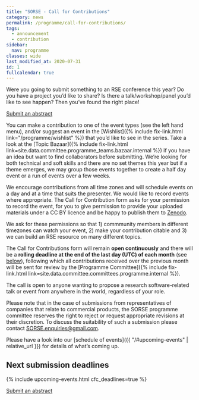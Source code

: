 ```yaml
---
title: "SORSE - Call for Contributions"
category: news
permalink: /programme/call-for-contributions/
tags:
  - announcement
  - contribution
sidebar:
  nav: programme
classes: wide
last_modified_at: 2020-07-31
id: 1
fullcalendar: true
---
```


Were you going to submit something to an RSE conference this year? Do you have a project you’d like to share? Is there a talk/workshop/panel you’d like to see happen? Then you’ve found the right place!

<a href="{{site.indico_base_event}}/abstracts" class="btn btn--success" target="_blank"><i class="fas fa-pen"></i> Submit an abstract</a>

You can make a contribution to one of the event types (see the left hand menu), and/or suggest an event in the [Wishlist]({% include fix-link.html link="/programme/wishlist" %}) that you’d like to see in the series. Take a look at the [Topic Bazaar]({% include fix-link.html link=site.data.committee.programme_teams.bazaar.internal %}) if you have an idea but want to find collaborators before submitting. We’re looking for both technical and soft skills and there are no set themes this year but if a theme emerges, we may group those events together to create a half day event or a run of events over a few weeks.

We encourage contributions from all time zones and will schedule events on a day and at a time that suits the presenter. We would like to record events where appropriate. The Call for Contribution form asks for your permission to record the event, for you to give permission to provide your uploaded materials under a CC BY licence and be happy to publish them to [Zenodo](https://zenodo.org).

We ask for these permissions so that 1) commmunity members in different timezones can watch your event, 2) make your contribution citable and 3) we can build an RSE resource on many different topics.

The Call for Contributions form will remain **open continuously** and there will be a **rolling deadline at the end of the last day (UTC) of each month** (see [below](#next-submission-deadlines)), following which all contributions received over the previous month will be sent for review by the [Programme Committee]({% include fix-link.html link=site.data.committee.committees.programme.internal %}).

The call is open to anyone wanting to propose a research software-related talk or event from anywhere in the world, regardless of your role.

Please note that in the case of submissions from representatives of companies that relate to commercial products, the SORSE programme committee reserves the right to reject or request appropriate revisions at their discretion. To discuss the suitability of such a submission please contact SORSE.enquiries@gmail.com.

Please have a look into our [schedule of events]({{ "/#upcoming-events" | relative_url }}) for details of what’s coming up.

## Next submission deadlines

{% include upcoming-events.html cfc_deadlines=true %}

<a href="{{site.indico_base_event}}/abstracts" class="btn btn--success" target="_blank"><i class="fas fa-pen"></i> Submit an abstract</a>
